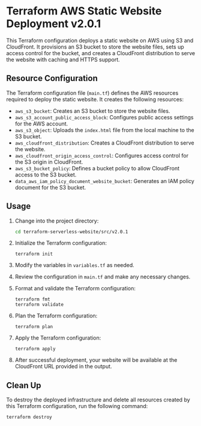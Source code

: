 # Terraform AWS Static Website Deployment v2.0.1

This Terraform configuration deploys a static website on AWS using S3 and CloudFront. It provisions an S3 bucket to store the website files, sets up access control for the bucket, and creates a CloudFront distribution to serve the website with caching and HTTPS support.

## Resource Configuration

The Terraform configuration file (`main.tf`) defines the AWS resources required to deploy the static website. It creates the following resources:

- `aws_s3_bucket`: Creates an S3 bucket to store the website files.
- `aws_s3_account_public_access_block`: Configures public access settings for the AWS account.
- `aws_s3_object`: Uploads the `index.html` file from the local machine to the S3 bucket.
- `aws_cloudfront_distribution`: Creates a CloudFront distribution to serve the website.
- `aws_cloudfront_origin_access_control`: Configures access control for the S3 origin in CloudFront.
- `aws_s3_bucket_policy`: Defines a bucket policy to allow CloudFront access to the S3 bucket.
- `data_aws_iam_policy_document_website_bucket`: Generates an IAM policy document for the S3 bucket.

## Usage

1. Change into the project directory:
    ```bash 
    cd terraform-serverless-website/src/v2.0.1
    ```

2. Initialize the Terraform configuration:
    ```
    terraform init
    ```

3. Modify the variables in `variables.tf` as needed.

4. Review the configuration in `main.tf` and make any necessary changes.

5. Format and validate the Terraform configuration:
    ```
    terraform fmt
    terraform validate
    ```

6. Plan the Terraform configuration:
    ```
    terraform plan
    ```

7. Apply the Terraform configuration:
     ```
    terraform apply
    ```

8. After successful deployment, your website will be available at the CloudFront URL provided in the output.


## Clean Up

To destroy the deployed infrastructure and delete all resources created by this Terraform configuration, run the following command:
```bash
terraform destroy
```
